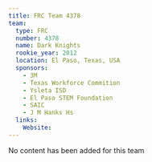 ```yaml
---
title: FRC Team 4378
team:
  type: FRC
  number: 4378
  name: Dark Knights
  rookie_year: 2012
  location: El Paso, Texas, USA
  sponsors:
    - 3M
    - Texas Workforce Commition
    - Ysleta ISD
    - El Paso STEM Foundation
    - SAIC
    - J M Hanks Hs
  links:
    Website: 
---
```

No content has been added for this team